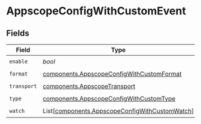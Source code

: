 # AppscopeConfigWithCustomEvent


## Fields

| Field                                                                                                  | Type                                                                                                   | Required                                                                                               | Description                                                                                            |
| ------------------------------------------------------------------------------------------------------ | ------------------------------------------------------------------------------------------------------ | ------------------------------------------------------------------------------------------------------ | ------------------------------------------------------------------------------------------------------ |
| `enable`                                                                                               | *bool*                                                                                                 | :heavy_check_mark:                                                                                     | N/A                                                                                                    |
| `format`                                                                                               | [components.AppscopeConfigWithCustomFormat](../../models/shared/appscopeconfigwithcustomformat.md)     | :heavy_check_mark:                                                                                     | N/A                                                                                                    |
| `transport`                                                                                            | [components.AppscopeTransport](../../models/shared/appscopetransport.md)                               | :heavy_check_mark:                                                                                     | N/A                                                                                                    |
| `type`                                                                                                 | [components.AppscopeConfigWithCustomType](../../models/shared/appscopeconfigwithcustomtype.md)         | :heavy_check_mark:                                                                                     | N/A                                                                                                    |
| `watch`                                                                                                | List[[components.AppscopeConfigWithCustomWatch](../../models/shared/appscopeconfigwithcustomwatch.md)] | :heavy_check_mark:                                                                                     | N/A                                                                                                    |